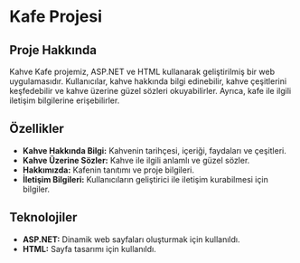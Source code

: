 # Kafe Projesi

## Proje Hakkında
Kahve Kafe projemiz, ASP.NET ve HTML kullanarak geliştirilmiş bir web uygulamasıdır. Kullanıcılar, kahve hakkında bilgi edinebilir, kahve çeşitlerini keşfedebilir ve kahve üzerine güzel sözleri okuyabilirler. Ayrıca, kafe ile ilgili iletişim bilgilerine erişebilirler.

## Özellikler
- **Kahve Hakkında Bilgi:** Kahvenin tarihçesi, içeriği, faydaları ve çeşitleri.
- **Kahve Üzerine Sözler:** Kahve ile ilgili anlamlı ve güzel sözler.
- **Hakkımızda:** Kafenin tanıtımı ve proje bilgileri.
- **İletişim Bilgileri:** Kullanıcıların geliştirici ile iletişim kurabilmesi için bilgiler.

## Teknolojiler
- **ASP.NET:** Dinamik web sayfaları oluşturmak için kullanıldı.
- **HTML:** Sayfa tasarımı için kullanıldı.

